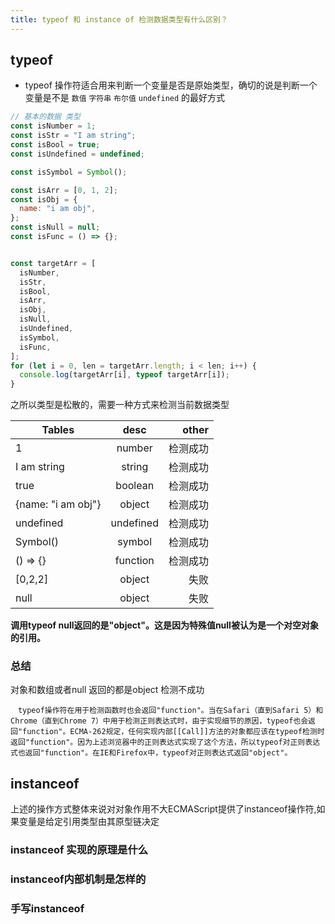```yaml
---
title: typeof 和 instance of 检测数据类型有什么区别？
---
```


## typeof

 - typeof 操作符适合用来判断一个变量是否是原始类型，确切的说是判断一个变量是不是 `数值` `字符串` `布尔值` `undefined` 的最好方式

```js
// 基本的数据 类型
const isNumber = 1;
const isStr = "I am string";
const isBool = true;
const isUndefined = undefined;

const isSymbol = Symbol();

const isArr = [0, 1, 2];
const isObj = {
  name: "i am obj",
};
const isNull = null;
const isFunc = () => {};


const targetArr = [
  isNumber,
  isStr,
  isBool,
  isArr,
  isObj,
  isNull,
  isUndefined,
  isSymbol,
  isFunc,
];
for (let i = 0, len = targetArr.length; i < len; i++) {
  console.log(targetArr[i], typeof targetArr[i]);
}
```

之所以类型是松散的，需要一种方式来检测当前数据类型

| Tables             |   desc    |    other |
| ------------------ | :-------: | -------: |
| 1                  |  number   | 检测成功 |
| I am string        |  string   | 检测成功 |
| true               |  boolean  | 检测成功 |
| {name: "i am obj"} |  object   | 检测成功 |
| undefined          | undefined | 检测成功 |
| Symbol()           |  symbol   | 检测成功 |
| () => {}           | function  | 检测成功 |
| [0,2,2]            |  object   |     失败 |
| null               |  object   |     失败 |


**调用typeof null返回的是"object"。这是因为特殊值null被认为是一个对空对象的引用。**

### 总结
对象和数组或者null 返回的都是object 检测不成功

```
　typeof操作符在用于检测函数时也会返回"function"。当在Safari（直到Safari 5）和Chrome（直到Chrome 7）中用于检测正则表达式时，由于实现细节的原因，typeof也会返回"function"。ECMA-262规定，任何实现内部[[Call]]方法的对象都应该在typeof检测时返回"function"。因为上述浏览器中的正则表达式实现了这个方法，所以typeof对正则表达式也返回"function"。在IE和Firefox中，typeof对正则表达式返回"object"。
```

## instanceof 

上述的操作方式整体来说对对象作用不大ECMAScript提供了instanceof操作符,如果变量是给定引用类型由其原型链决定


### instanceof 实现的原理是什么 

### instanceof内部机制是怎样的

### 手写instanceof